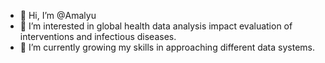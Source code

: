 - 👋 Hi, I’m @Amalyu
- 👀 I’m interested in global health data analysis impact evaluation of interventions and infectious diseases.
- 🌱 I’m currently growing my skills in approaching different data systems.


